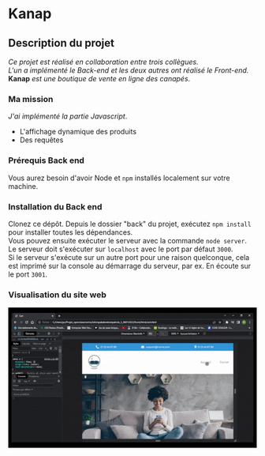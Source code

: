 # Kanap #

## Description du projet ##

*Ce projet est réalisé en collaboration entre trois collègues.*  
*L'un a implémenté le Back-end et les deux autres ont réalisé le Front-end.*  
**Kanap** _est une boutique de vente en ligne des canapés_. 

### Ma mission ###

_J'ai implémenté la partie Javascript_.
- L'affichage dynamique des produits
- Des requêtes

### Prérequis Back end ###

Vous aurez besoin d'avoir Node et `npm` installés localement sur votre machine.

### Installation du Back end ###

Clonez ce dépôt. Depuis le dossier "back" du projet, exécutez `npm install` pour installer toutes les dépendances.  
Vous pouvez ensuite exécuter le serveur avec la commande `node server`.  
Le serveur doit s'exécuter sur `localhost` avec le port par défaut `3000`.  
Si le serveur s'exécute sur un autre port pour une raison quelconque, cela est imprimé sur la console au démarrage du serveur, par ex. En écoute sur le port `3001`.

### Visualisation du site web
[![site web Kanap](/front/images/Kanap.gif)](#)

